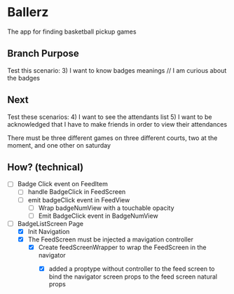 # Ballerz
The app for finding basketball pickup games

## Branch Purpose
Test this scenario: 
    3) I want to know badges meanings // I am curious about the badges
    

## Next 
Test these scenarios:
    4) I want to see the attendants list
    5) I want to be acknowledged that I have to make friends in order to view   their attendances



There must be three different games on three different courts, two at the moment, and one other on saturday


## How? (technical)

- [ ] Badge Click event on FeedItem
    - [ ] handle BadgeClick in FeedScreen
    - [ ] emit badgeClick event in FeedView
        -  [ ] Wrap badgeNumView with a touchable opacity
        -  [ ] Emit BadgeClick event in BadgeNumView

- [ ] BadgeListScreen Page
    - [x] Init Navigation
    - [x] The FeedScreen must be injected a mavigation controller
        - [x] Create feedScreenWrapper to wrap the FeedScreen in the navigator
            - [x] added a proptype without controller to the feed screen to bind the navigator screen props to the feed screen natural props 












